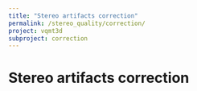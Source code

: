 ```yaml
---
title: "Stereo artifacts correction"
permalink: /stereo_quality/correction/
project: vqmt3d
subproject: correction
---
```

# Stereo artifacts correction